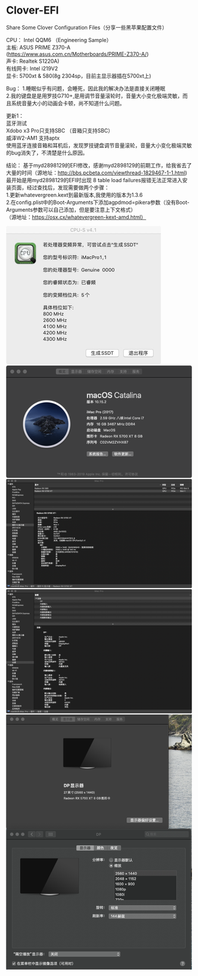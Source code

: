 # Clover-EFI
Share Some Clover Configuration Files（分享一些黑苹果配置文件）

CPU： Intel QQM6 （Engineering Sample）<br>
主板: ASUS PRIME Z370-A (https://www.asus.com.cn/Motherboards/PRIME-Z370-A/)<br>
声卡: Realtek S1220A)<br>
有线网卡: Intel i219V2 <br>
显卡: 5700xt & 580(8g 2304sp，目前主显示器插在5700xt上)<br>

Bug： 
1.睡眠似乎有问题，会睡死，因此我的解决办法是直接关闭睡眠<br>
2.我的键盘是是用罗技G710+,是用调节音量滚轮时，音量大小变化极端灵敏，而且系统音量大小的动画会卡顿，尚不知道什么问题。<br>

更新1： <br>
蓝牙测试<br>
Xdobo x3 Pro只支持SBC （音箱只支持SBC）<br>
威泽W2-AM1 支持aptx <br>
使用蓝牙连接音箱和耳机后，发现罗技键盘调节音量滚轮，音量大小变化极端灵敏的bug消失了，不清楚是什么原因。

结论：
基于myd2898129的EFI修改，感谢myd2898129的前期工作，给我省去了大量的时间（源地址：http://bbs.pcbeta.com/viewthread-1829467-1-1.html)<br>
最开始是用myd2898129的EFI时出现 8 table load failures报错无法正常进入安装页面，经过查找后，发现需要做两个步骤：<br>
1.更新whatevergreen.kext到最新版本,我使用的版本为1.3.6<br>
2.在config.plist中的Boot-Arguments下添加agpdmod=pikera参数（没有Boot-Arguments参数可以自己添加，但是要注意上下文格式）<br>
（源地址：https://osx.cx/whatevergreen-kext-amd.html）<br>

![变频.png](变频.png)
![基本介绍.png](基本介绍.png)
![GPU.png](GPU.png)
![Audio.png](Audio.png)
![Display.png](Display.png)
